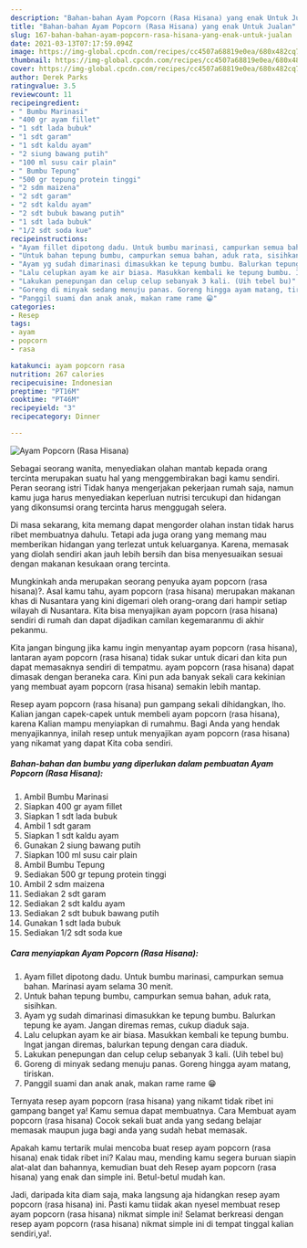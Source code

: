 ```yaml
---
description: "Bahan-bahan Ayam Popcorn (Rasa Hisana) yang enak Untuk Jualan"
title: "Bahan-bahan Ayam Popcorn (Rasa Hisana) yang enak Untuk Jualan"
slug: 167-bahan-bahan-ayam-popcorn-rasa-hisana-yang-enak-untuk-jualan
date: 2021-03-13T07:17:59.094Z
image: https://img-global.cpcdn.com/recipes/cc4507a68819e0ea/680x482cq70/ayam-popcorn-rasa-hisana-foto-resep-utama.jpg
thumbnail: https://img-global.cpcdn.com/recipes/cc4507a68819e0ea/680x482cq70/ayam-popcorn-rasa-hisana-foto-resep-utama.jpg
cover: https://img-global.cpcdn.com/recipes/cc4507a68819e0ea/680x482cq70/ayam-popcorn-rasa-hisana-foto-resep-utama.jpg
author: Derek Parks
ratingvalue: 3.5
reviewcount: 11
recipeingredient:
- " Bumbu Marinasi"
- "400 gr ayam fillet"
- "1 sdt lada bubuk"
- "1 sdt garam"
- "1 sdt kaldu ayam"
- "2 siung bawang putih"
- "100 ml susu cair plain"
- " Bumbu Tepung"
- "500 gr tepung protein tinggi"
- "2 sdm maizena"
- "2 sdt garam"
- "2 sdt kaldu ayam"
- "2 sdt bubuk bawang putih"
- "1 sdt lada bubuk"
- "1/2 sdt soda kue"
recipeinstructions:
- "Ayam fillet dipotong dadu. Untuk bumbu marinasi, campurkan semua bahan. Marinasi ayam selama 30 menit."
- "Untuk bahan tepung bumbu, campurkan semua bahan, aduk rata, sisihkan."
- "Ayam yg sudah dimarinasi dimasukkan ke tepung bumbu. Balurkan tepung ke ayam. Jangan diremas remas, cukup diaduk saja."
- "Lalu celupkan ayam ke air biasa. Masukkan kembali ke tepung bumbu. Ingat jangan diremas, balurkan tepung dengan cara diaduk."
- "Lakukan penepungan dan celup celup sebanyak 3 kali. (Uih tebel bu)"
- "Goreng di minyak sedang menuju panas. Goreng hingga ayam matang, tiriskan."
- "Panggil suami dan anak anak, makan rame rame 😁"
categories:
- Resep
tags:
- ayam
- popcorn
- rasa

katakunci: ayam popcorn rasa 
nutrition: 267 calories
recipecuisine: Indonesian
preptime: "PT16M"
cooktime: "PT46M"
recipeyield: "3"
recipecategory: Dinner

---
```



![Ayam Popcorn (Rasa Hisana)](https://img-global.cpcdn.com/recipes/cc4507a68819e0ea/680x482cq70/ayam-popcorn-rasa-hisana-foto-resep-utama.jpg)

Sebagai seorang wanita, menyediakan olahan mantab kepada orang tercinta merupakan suatu hal yang menggembirakan bagi kamu sendiri. Peran seorang istri Tidak hanya mengerjakan pekerjaan rumah saja, namun kamu juga harus menyediakan keperluan nutrisi tercukupi dan hidangan yang dikonsumsi orang tercinta harus menggugah selera.

Di masa  sekarang, kita memang dapat mengorder olahan instan tidak harus ribet membuatnya dahulu. Tetapi ada juga orang yang memang mau memberikan hidangan yang terlezat untuk keluarganya. Karena, memasak yang diolah sendiri akan jauh lebih bersih dan bisa menyesuaikan sesuai dengan makanan kesukaan orang tercinta. 



Mungkinkah anda merupakan seorang penyuka ayam popcorn (rasa hisana)?. Asal kamu tahu, ayam popcorn (rasa hisana) merupakan makanan khas di Nusantara yang kini digemari oleh orang-orang dari hampir setiap wilayah di Nusantara. Kita bisa menyajikan ayam popcorn (rasa hisana) sendiri di rumah dan dapat dijadikan camilan kegemaranmu di akhir pekanmu.

Kita jangan bingung jika kamu ingin menyantap ayam popcorn (rasa hisana), lantaran ayam popcorn (rasa hisana) tidak sukar untuk dicari dan kita pun dapat memasaknya sendiri di tempatmu. ayam popcorn (rasa hisana) dapat dimasak dengan beraneka cara. Kini pun ada banyak sekali cara kekinian yang membuat ayam popcorn (rasa hisana) semakin lebih mantap.

Resep ayam popcorn (rasa hisana) pun gampang sekali dihidangkan, lho. Kalian jangan capek-capek untuk membeli ayam popcorn (rasa hisana), karena Kalian mampu menyiapkan di rumahmu. Bagi Anda yang hendak menyajikannya, inilah resep untuk menyajikan ayam popcorn (rasa hisana) yang nikamat yang dapat Kita coba sendiri.

<!--inarticleads1-->

##### Bahan-bahan dan bumbu yang diperlukan dalam pembuatan Ayam Popcorn (Rasa Hisana):

1. Ambil  Bumbu Marinasi
1. Siapkan 400 gr ayam fillet
1. Siapkan 1 sdt lada bubuk
1. Ambil 1 sdt garam
1. Siapkan 1 sdt kaldu ayam
1. Gunakan 2 siung bawang putih
1. Siapkan 100 ml susu cair plain
1. Ambil  Bumbu Tepung
1. Sediakan 500 gr tepung protein tinggi
1. Ambil 2 sdm maizena
1. Sediakan 2 sdt garam
1. Sediakan 2 sdt kaldu ayam
1. Sediakan 2 sdt bubuk bawang putih
1. Gunakan 1 sdt lada bubuk
1. Sediakan 1/2 sdt soda kue




<!--inarticleads2-->

##### Cara menyiapkan Ayam Popcorn (Rasa Hisana):

1. Ayam fillet dipotong dadu. Untuk bumbu marinasi, campurkan semua bahan. Marinasi ayam selama 30 menit.
1. Untuk bahan tepung bumbu, campurkan semua bahan, aduk rata, sisihkan.
1. Ayam yg sudah dimarinasi dimasukkan ke tepung bumbu. Balurkan tepung ke ayam. Jangan diremas remas, cukup diaduk saja.
1. Lalu celupkan ayam ke air biasa. Masukkan kembali ke tepung bumbu. Ingat jangan diremas, balurkan tepung dengan cara diaduk.
1. Lakukan penepungan dan celup celup sebanyak 3 kali. (Uih tebel bu)
1. Goreng di minyak sedang menuju panas. Goreng hingga ayam matang, tiriskan.
1. Panggil suami dan anak anak, makan rame rame 😁




Ternyata resep ayam popcorn (rasa hisana) yang nikamt tidak ribet ini gampang banget ya! Kamu semua dapat membuatnya. Cara Membuat ayam popcorn (rasa hisana) Cocok sekali buat anda yang sedang belajar memasak maupun juga bagi anda yang sudah hebat memasak.

Apakah kamu tertarik mulai mencoba buat resep ayam popcorn (rasa hisana) enak tidak ribet ini? Kalau mau, mending kamu segera buruan siapin alat-alat dan bahannya, kemudian buat deh Resep ayam popcorn (rasa hisana) yang enak dan simple ini. Betul-betul mudah kan. 

Jadi, daripada kita diam saja, maka langsung aja hidangkan resep ayam popcorn (rasa hisana) ini. Pasti kamu tiidak akan nyesel membuat resep ayam popcorn (rasa hisana) nikmat simple ini! Selamat berkreasi dengan resep ayam popcorn (rasa hisana) nikmat simple ini di tempat tinggal kalian sendiri,ya!.

